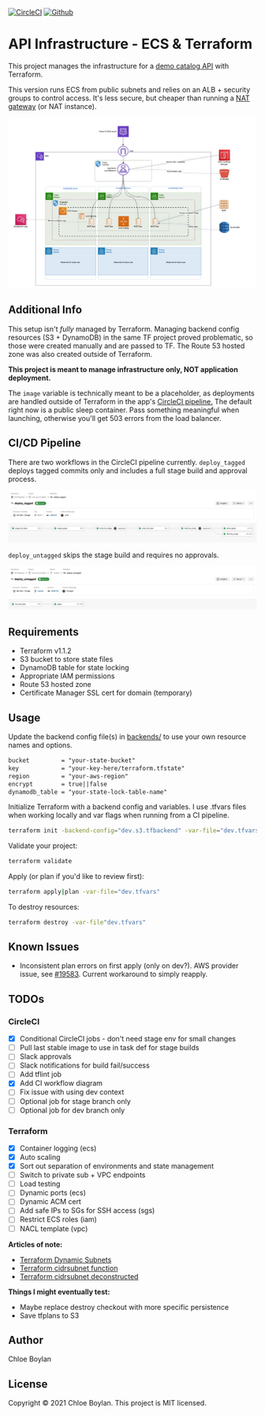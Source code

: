 [![CircleCI](https://circleci.com/gh/animaldna/aws-ecs-tf-public/tree/master.svg?style=shield&circle-token=be30bbdc1c9a1555367c5736e490eac00aa7f37e)](https://circleci.com/gh/animaldna/aws-ecs-tf-public/tree/master) [![Github](https://img.shields.io/github/last-commit/animaldna/aws-ecs-tf-public?style=shield)](https://github.com/animaldna/catalog-api-tf-public/commits/master)


# API Infrastructure - ECS & Terraform
This project manages the infrastructure for a [demo catalog API](https://github.com/animaldna/catalog-api) with Terraform.

This version runs ECS from public subnets and relies on an ALB + security groups to control access. It's less secure, but cheaper than running a [NAT gateway](https://docs.aws.amazon.com/vpc/latest/userguide/vpc-nat-gateway.html) (or NAT instance).

<!-- The private version is [available in this repo ]()(coming soon).-->

![Public ECS architecture](./assets/catalog_api_infra_public.jpg)

## Additional Info
This setup isn't *fully* managed by Terraform. Managing backend config resources (S3 + DynamoDB) in the same TF project proved problematic, so those were created manually and are passed to TF. The Route 53 hosted zone was also created outside of Terraform.

**This project is meant to manage infrastructure only, NOT application deployment.** 

The `image` variable is technically meant to be a placeholder, as deployments are handled outside of Terraform in the app's [CircleCI pipeline.](https://github.com/animaldna/catalog-api/blob/master/.circleci/config.yml) <!--[You can read more about this setup here ]()(coming soon).--> The default right now is a public sleep container. Pass something meaningful when launching, otherwise you'll get 503 errors from the load balancer.


## CI/CD Pipeline
There are two workflows in the CircleCI pipeline currently. `deploy_tagged` deploys tagged commits only and includes a full stage build and approval process. 

![deploy_tagged workflow](./assets/cci_deploy_tagged.jpg)

`deploy_untagged` skips the stage build and requires no approvals.

![deploy_untagged workflow](./assets/cci_deploy_untagged.jpg)

## Requirements
- Terraform v1.1.2
- S3 bucket to store state files
- DynamoDB table for state locking
- Appropriate IAM permissions
- Route 53 hosted zone
- Certificate Manager SSL cert for domain (temporary)

## Usage
Update the backend config file(s) in [backends/](/backends) to use your own resource names and options.
```
bucket         = "your-state-bucket"
key            = "your-key-here/terraform.tfstate"
region         = "your-aws-region"
encrypt        = true||false
dynamodb_table = "your-state-lock-table-name"
```

Initialize Terraform with a backend config and variables. I use .tfvars files when working locally and var flags when running from a CI pipeline.

```sh
terraform init -backend-config="dev.s3.tfbackend" -var-file="dev.tfvars"
```

Validate your project:

```sh
terraform validate
```

Apply (or plan if you'd like to review first):
```sh
terraform apply|plan -var-file="dev.tfvars"
```

To destroy resources:
```sh
terraform destroy -var-file"dev.tfvars"
```

## Known Issues
- Inconsistent plan errors on first apply (only on dev?). AWS provider issue, see [#19583](https://github.com/hashicorp/terraform-provider-aws/issues/19583). Current workaround to simply reapply.

## TODOs
### CircleCI
- [x] Conditional CircleCI jobs - don't need stage env for small changes
- [ ] Pull last stable image to use in task def for stage builds
- [ ] Slack approvals
- [ ] Slack notifications for build fail/success
- [ ] Add tflint job
- [x] Add CI workflow diagram
- [ ] Fix issue with using dev context
- [ ] Optional job for stage branch only
- [ ] Optional job for dev branch only

### Terraform
- [x] Container logging (ecs)
- [x] Auto scaling
- [x] Sort out separation of environments and state management
- [ ] Switch to private sub + VPC endpoints
- [ ] Load testing
- [ ] Dynamic ports (ecs)
- [ ] Dynamic ACM cert
- [ ] Add safe IPs to SGs for SSH access (sgs)
- [ ] Restrict ECS roles (iam)
- [ ] NACL template (vpc)

**Articles of note:**
- [Terraform Dynamic Subnets](https://medium.com/prodopsio/terraform-aws-dynamic-subnets-455619dd1977)
- [Terraform cidrsubnet function](https://www.terraform.io/language/functions/cidrsubnet)
- [Terraform cidrsubnet deconstructed](http://blog.itsjustcode.net/blog/2017/11/18/terraform-cidrsubnet-deconstructed/)

**Things I might eventually test:**
- Maybe replace destroy checkout with more specific persistence
- Save tfplans to S3

## Author
Chloe Boylan

## License
Copyright © 2021 Chloe Boylan.
This project is MIT licensed.
